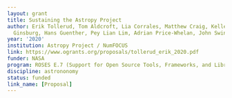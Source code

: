 ```yaml
---
layout: grant
title: Sustaining the Astropy Project
author: Erik Tollerud, Tom Aldcroft, Lia Corrales, Matthew Craig, Kelle Cruz, Adam
  Ginsburg, Hans Guenther, Pey Lian Lim, Adrian Price-Whelan, John Swinbank
year: '2020'
institution: Astropy Project / NumFOCUS
link: https://www.ogrants.org/proposals/tollerud_erik_2020.pdf
funder: NASA
program: ROSES E.7 (Support for Open Source Tools, Frameworks, and Libraries)
discipline: astrononomy
status: funded
link_name: [Proposal]
---
```


